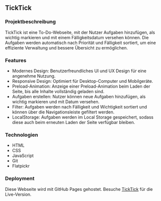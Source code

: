 ## TickTick

### Projektbeschreibung

TickTick ist eine To-Do-Webseite, mit der Nutzer Aufgaben hinzufügen, als wichtig markieren und mit einem Fälligkeitsdatum versehen können. Die Aufgaben werden automatisch nach Priorität und Fälligkeit sortiert, um eine effiziente Verwaltung und bessere Übersicht zu ermöglichen.

### Features

- Modernes Design: Benutzerfreundliches UI und UX Design für eine angenehme Nutzung.
- Responsive Design: Optimiert für Desktop-Computer und Mobilgeräte.
- Preload-Animation: Anzeige einer Preload-Animation beim Laden der Seite, bis alle Inhalte vollständig geladen sind.
- Aufgaben erstellen: Nutzer können neue Aufgaben hinzufügen, als wichtig markieren und mit Datum versehen.
- Filter: Aufgaben werden nach Fälligkeit und Wichtigkeit sortiert und können über die Navigationsleiste gefiltert werden.
- LocalStorage: Aufgaben werden im Local Storage gespeichert, sodass diese auch beim erneuten Laden der Seite verfügbar bleiben.

### Technologien

- HTML
- CSS
- JavaScript
- Git
- Flatpickr

### Deployment

Diese Webseite wird mit GitHub Pages gehostet. Besuche [TickTick](https://ivan-555.github.io/TickTick/) für die Live-Version.
